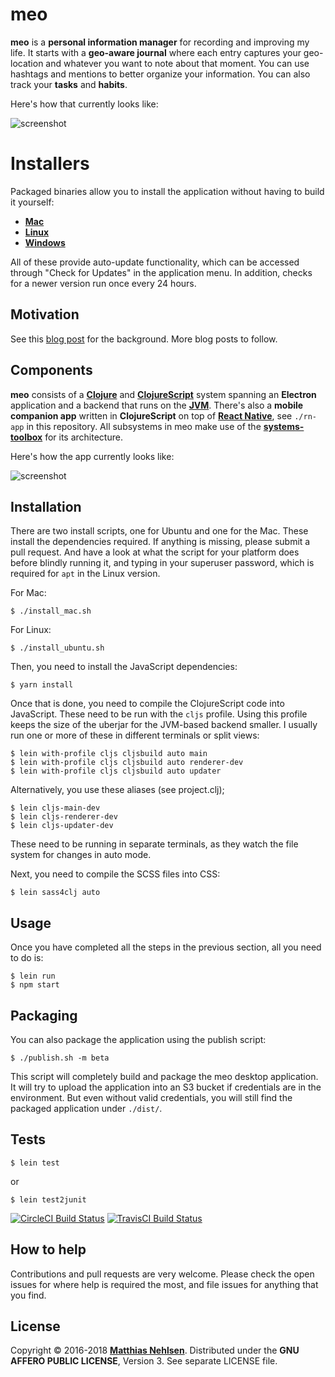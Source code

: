 # meo

**meo** is a **personal information manager** for recording and improving my life. It starts with a **geo-aware journal** where each entry captures your geo-location and whatever you want to note about that moment. You can use hashtags and mentions to better organize your information. You can also track your **tasks** and **habits**.

Here's how that currently looks like:

![screenshot](http://matthiasnehlsen.com/images/2018-03-08-meo-charts.png)


# Installers

Packaged binaries allow you to install the application without having to build it yourself:

- **[Mac](https://rebrand.ly/meo-release-mac)**
- **[Linux](http://rebrand.ly/meo-release-linux)**
- **[Windows](http://rebrand.ly/meo-release-windows)**

All of these provide auto-update functionality, which can be accessed through "Check for Updates" in the application menu. In addition, checks for a newer version run once every 24 hours.


## Motivation

See this [blog post](http://matthiasnehlsen.com/blog/2018/03/15/introducing-meo/) for the background. More blog posts to follow.


## Components

**meo** consists of a **[Clojure](https://clojure.org/)** and **[ClojureScript](https://github.com/clojure/clojurescript)** system spanning an **Electron** application and a backend that runs on the **[JVM](https://en.wikipedia.org/wiki/Java_virtual_machine)**. There's also a **mobile companion app** written in **ClojureScript** on top of **[React Native](https://facebook.github.io/react-native/)**, see `./rn-app` in this repository. All subsystems in meo make use of the **[systems-toolbox](https://github.com/matthiasn/systems-toolbox)** for its architecture.

Here's how the app currently looks like:

![screenshot](http://matthiasnehlsen.com/images/2018-03-08-mobile.png)


## Installation

There are two install scripts, one for Ubuntu and one for the Mac. These install the dependencies required. If anything is missing, please submit a pull request. And have a look at what the script for your platform does before blindly running it, and typing in your superuser password, which is required for `apt` in the Linux version.
 
 For Mac:

    $ ./install_mac.sh
     
For Linux: 
     
    $ ./install_ubuntu.sh

Then, you need to install the JavaScript dependencies:

    $ yarn install
 
Once that is done, you need to compile the ClojureScript code into JavaScript. These need to be run with the `cljs` profile. Using this profile keeps the size of the uberjar for the JVM-based backend smaller. I usually run one or more of these in different terminals or split views:

    $ lein with-profile cljs cljsbuild auto main
    $ lein with-profile cljs cljsbuild auto renderer-dev
    $ lein with-profile cljs cljsbuild auto updater

Alternatively, you use these aliases (see project.clj);

    $ lein cljs-main-dev
    $ lein cljs-renderer-dev
    $ lein cljs-updater-dev

These need to be running in separate terminals, as they watch the file system for changes in auto mode.

Next, you need to compile the SCSS files into CSS:

    $ lein sass4clj auto
 

## Usage

Once you have completed all the steps in the previous section, all you need to do is:

    $ lein run
    $ npm start


## Packaging

You can also package the application using the publish script:

    $ ./publish.sh -m beta

This script will completely build and package the meo desktop application. It will try to upload the application into an S3 bucket if credentials are in the environment. But even without valid credentials, you will still find the packaged application under `./dist/`.


## Tests

    $ lein test

or

    $ lein test2junit


[![CircleCI Build Status](https://circleci.com/gh/matthiasn/meo.svg?&style=shield)](https://circleci.com/gh/matthiasn/meo)
[![TravisCI Build Status](https://travis-ci.org/matthiasn/meo.svg?branch=master)](https://travis-ci.org/matthiasn/meo)


## How to help

Contributions and pull requests are very welcome. Please check the open issues for where help is required the most, and file issues for anything that you find.


## License

Copyright © 2016-2018 **[Matthias Nehlsen](http://www.matthiasnehlsen.com)**. Distributed under the **GNU AFFERO PUBLIC LICENSE**, Version 3. See separate LICENSE file.
